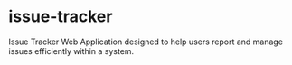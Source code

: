 # issue-tracker
Issue Tracker Web Application designed to help users report and manage issues efficiently within a system.